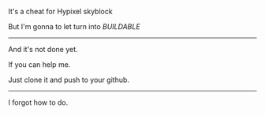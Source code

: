 
It's a cheat for Hypixel skyblock



But I'm gonna to let turn into *BUILDABLE*

----------------------------------------------

And it's not done yet.

If you can help me.

Just clone it and push to your github.

----------------------------------------------

I forgot how to do.
